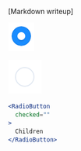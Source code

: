 [Markdown writeup]

<img src="public/images/components/RadioButton/1.png" alt="RadioButton 1" style="max-width: 100%;" /><br />

<img src="public/images/components/RadioButton/2.png" alt="RadioButton 2" style="max-width: 100%;" /><br />

```jsx
<RadioButton
  checked=""
>
  Children
</RadioButton>
```
